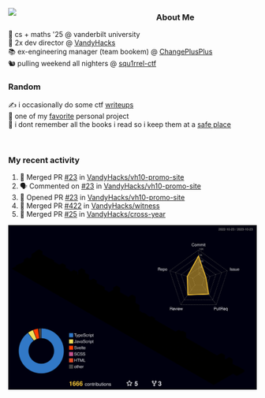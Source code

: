 <!-- 
Hey what are you doing here? 
I admire your curiosity tho
Shoot me an email (zinean00 at gmail dot com)
Let's connect! 
-->

<p float="left">
  <img src='https://imgur.com/nGM66Ev.png' width='300' align="left">
  <p>
    
  <h3>About Me</h3>
  🏫 cs + maths '25 @ vanderbilt university <br>
  🌊 2x dev director @ <a href="https://github.com/vandyhacks">VandyHacks</a> <br>
  📚 ex-engineering manager (team bookem) @ <a href="https://github.com/changeplusplusvandy">ChangePlusPlus<a> <br>
  🐿 pulling weekend all nighters @ <a href="https://github.com/squ1rrel-ctf">squ1rrel-ctf</a> <br>
  
  <h3>Random</h3>
  ✍️ i occasionally do some ctf <a href="https://squ1rrel.dev/author/zineanteoh">writeups</a> <br>
  📱 one of my <a href="https://github.com/zineanteoh/vinkybox-app">favorite</a> personal project<br>
  📖 i dont remember all the books i read so i keep them at a <a href="https://www.goodreads.com/user/show/80901669-zi">safe place</a>
  </p>
  
</p>

<br>
<!-- <i>generated by <a href="https://labs.openai.com/s/0hW1r6PFYo3Zh0a7UoxK2AMp" target="_blank">dall-e 2</a></i> -->

<h3>My recent activity</h3>

<!--START_SECTION:activity-->
1. 🎉 Merged PR [#23](https://github.com/VandyHacks/vh10-promo-site/pull/23) in [VandyHacks/vh10-promo-site](https://github.com/VandyHacks/vh10-promo-site)
2. 🗣 Commented on [#23](https://github.com/VandyHacks/vh10-promo-site/pull/23#issuecomment-1776388551) in [VandyHacks/vh10-promo-site](https://github.com/VandyHacks/vh10-promo-site)
3. 💪 Opened PR [#23](https://github.com/VandyHacks/vh10-promo-site/pull/23) in [VandyHacks/vh10-promo-site](https://github.com/VandyHacks/vh10-promo-site)
4. 🎉 Merged PR [#422](https://github.com/VandyHacks/witness/pull/422) in [VandyHacks/witness](https://github.com/VandyHacks/witness)
5. 🎉 Merged PR [#25](https://github.com/VandyHacks/cross-year/pull/25) in [VandyHacks/cross-year](https://github.com/VandyHacks/cross-year)
<!--END_SECTION:activity-->

![](./profile-3d-contrib/profile-night-rainbow.svg)

